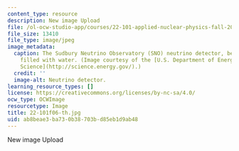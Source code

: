 ```yaml
---
content_type: resource
description: New image Upload
file: /ol-ocw-studio-app/courses/22-101-applied-nuclear-physics-fall-2006/ab8beae3ba730b38703bd85eb1d9ab48_22-101f06-th.jpg
file_size: 13410
file_type: image/jpeg
image_metadata:
  caption: The Sudbury Neutrino Observatory (SNO) neutrino detector, before it was
    filled with water. (Image courtesy of the [U.S. Department of Energy Office of
    Science](http://science.energy.gov/).)
  credit: ''
  image-alt: Neutrino detector.
learning_resource_types: []
license: https://creativecommons.org/licenses/by-nc-sa/4.0/
ocw_type: OCWImage
resourcetype: Image
title: 22-101f06-th.jpg
uid: ab8beae3-ba73-0b38-703b-d85eb1d9ab48
---
```

New image Upload
